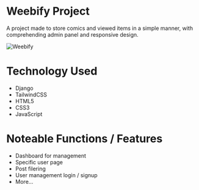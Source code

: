 # Weebify Project
A project made to store comics and viewed items in a simple manner, with comprehending admin panel and responsive design.

<img src="https://kobi.lol/assets/weebify.webp" alt="Weebify" />

# Technology Used

- Django
- TailwindCSS
- HTML5
- CSS3
- JavaScript

# Noteable Functions / Features

- Dashboard for management
- Specific user page
- Post filering
- User management login / signup
- More...
